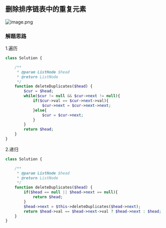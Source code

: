 ## 删除排序链表中的重复元素

![image.png](https://bestacou-1317041502.cos.ap-guangzhou.myqcloud.com/20230926155829.png)


### 解题思路
1.遍历

```php
class Solution {

    /**
     * @param ListNode $head
     * @return ListNode
     */
    function deleteDuplicates($head) {
        $cur = $head;
        while($cur != null && $cur->next != null){
            if($cur->val == $cur->next->val){
                $cur->next = $cur->next->next;
            }else{
                $cur = $cur->next;
            }
        }
        return $head;
    }
}
```

2.递归

```php
class Solution {

    /**
     * @param ListNode $head
     * @return ListNode
     */
    function deleteDuplicates($head) {
        if($head == null || $head->next == null){
            return $head;
        }
        $head->next = $this->deleteDuplicates($head->next);
        return $head->val == $head->next->val ? $head->next : $head;
    }
}
```